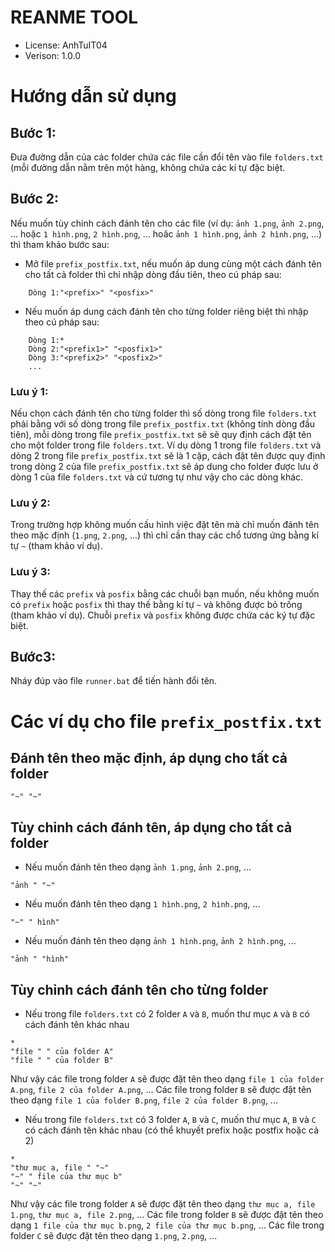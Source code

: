 # REANME TOOL
- License: AnhTuIT04
- Verison: 1.0.0

# Hướng dẫn sử dụng

## Bước 1:
Đưa đường dẫn của các folder chứa các file cần đổi tên vào file ```folders.txt``` (mỗi đường dẫn nằm trên một hàng, không chứa các kí tự đặc biệt.

## Bước 2: 
Nếu muốn tùy chỉnh cách đánh tên cho các file (ví dụ: ```ảnh 1.png```, ```ảnh 2.png```, ... hoặc ```1 hình.png```, ```2 hình.png```, ... hoăc ```ảnh 1 hình.png```, ```ảnh 2 hình.png```, ...) thì tham khảo bước sau:
- Mở file ```prefix_postfix.txt```, nếu muốn áp dung cùng một cách đánh tên cho tất cả folder thì chỉ nhập dòng đầu tiên, theo cú pháp sau:
```
	Dòng 1:"<prefix>" "<posfix>"
```
- Nếu muốn áp dung cách đánh tên cho từng folder riêng biệt thì nhập theo cú pháp sau:
```
	Dòng 1:*
	Dòng 2:"<prefix1>" "<posfix1>"
	Dòng 3:"<prefix2>" "<posfix2>"
	...
```
### Lưu ý 1:
Nếu chọn cách đánh tên cho từng folder thì số dòng trong file ```folders.txt``` phải bằng với số dòng trong file ```prefix_postfix.txt``` (không tính dòng đầu tiên), mỗi dòng trong file ```prefix_postfix.txt``` sẽ sẽ quy định cách đặt tên cho một folder trong file ```folders.txt```. Ví dụ dòng 1 trong file ```folders.txt``` và dòng 2 trong file ```prefix_postfix.txt``` sẽ là 1 cặp, cách đặt tên được quy định trong dòng 2 của file ```prefix_postfix.txt``` sẽ áp dung cho folder được lưu ở dòng 1 của file ```folders.txt``` và cứ tương tự như vậy cho các dòng khác.
### Lưu ý 2:
Trong trường hợp không muốn cấu hình việc đặt tên mà chỉ muốn đánh tên theo mặc định (```1.png```, ```2.png```, ...) thì chỉ cần thay các chổ tương ứng bằng kí tự ```~``` (tham khảo ví dụ).
### Lưu ý 3:
Thay thế các ```prefix``` và ```posfix``` bằng các chuỗi bạn muốn, nếu không muốn có ```prefix``` hoặc ```posfix``` thì thay thế bằng kí tự ```~``` và không được bỏ trống (tham khảo ví dụ). Chuỗi ```prefix``` và ```posfix``` không được chứa các ký tự đặc biệt.

## Bước3: 
Nháy đúp vào file ```runner.bat``` để tiến hành đổi tên.

# Các ví dụ cho file ```prefix_postfix.txt```
## Đánh tên theo mặc định, áp dụng cho tất cả folder
```
"~" "~"
```

## Tùy chỉnh cách đánh tên, áp dụng cho tất cả folder
- Nếu muốn đánh tên theo dạng  ```ảnh 1.png```, ```ảnh 2.png```, ...
```
"ảnh " "~"
```
- Nếu muốn đánh tên theo dạng ```1 hình.png```, ```2 hình.png```, ...
```
"~" " hình"
```
- Nếu muốn đánh tên theo dạng ```ảnh 1 hình.png```, ```ảnh 2 hình.png```, ...
```
"ảnh " "hình"
```
## Tùy chỉnh cách đánh tên cho từng folder
- Nếu trong file ```folders.txt``` có 2 folder ```A``` và ```B```, muốn thư mục ```A``` và ```B``` có cách đánh tên khác nhau
```
*
"file " " của folder A"
"file " " của folder B"
```
Như vậy các file trong folder ```A``` sẽ được đặt tên theo dạng ```file 1 của folder A.png```, ```file 2 của folder A.png```, ... Các file trong folder ```B``` sẽ được đặt tên theo dạng ```file 1 của folder B.png```, ```file 2 của folder B.png```, ...
- Nếu trong file ```folders.txt``` có 3 folder ```A```, ```B``` và ```C```, muốn thư mục ```A```, ```B``` và ```C``` có cách đánh tên khác nhau (có thể khuyết prefix hoặc postfix hoặc cả 2)
```
*
"thư mục a, file " "~"
"~" " file của thư mục b"
"~" "~"
```
Như vậy các file trong folder ```A``` sẽ được đặt tên theo dạng ```thư mục a, file 1.png```, ```thư mục a, file 2.png```, ... Các file trong folder ```B``` sẽ được đặt tên theo dạng ```1 file của thư mục b.png```, ```2 file của thư mục b.png```, ... Các file trong folder ```C``` sẽ được đặt tên theo dạng ```1.png```, ```2.png```, ...